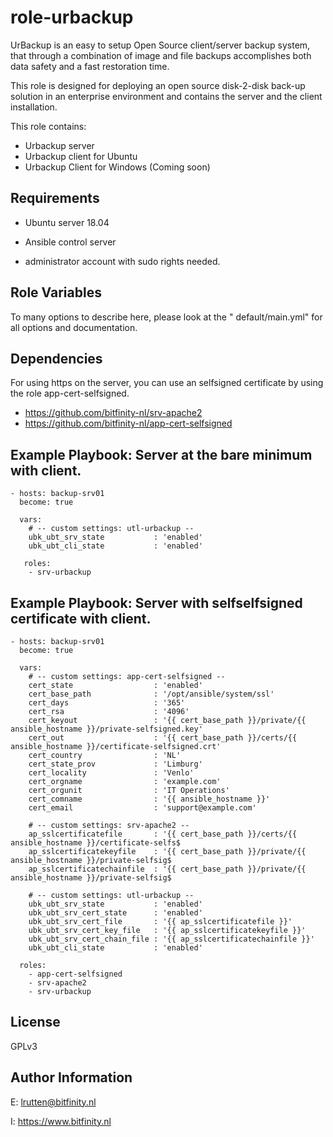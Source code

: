 role-urbackup
========= 

UrBackup is an easy to setup Open Source client/server backup system, that through a combination of image and file backups accomplishes both data safety and a fast restoration time.

This role is designed for deploying an open source disk-2-disk back-up solution in an enterprise environment and contains the server and the client installation. 

This role contains:
* Urbackup server
* Urbackup client for Ubuntu
* Urbackup Client for Windows (Coming soon)

Requirements
------------

* Ubuntu server 18.04
* Ansible control server

* administrator account with sudo rights needed.


Role Variables
--------------

To many options to describe here, please look at
the " default/main.yml" for all options and documentation.

Dependencies
------------

For using https on the server, you can use an selfsigned certificate by using the role app-cert-selfsigned.

* https://github.com/bitfinity-nl/srv-apache2
* https://github.com/bitfinity-nl/app-cert-selfsigned


Example Playbook: Server at the bare minimum with client.
---------------------------------------------------------

    - hosts: backup-srv01
      become: true

      vars: 
        # -- custom settings: utl-urbackup --
        ubk_ubt_srv_state           : 'enabled'
        ubk_ubt_cli_state           : 'enabled'

       roles:
        - srv-urbackup         


Example Playbook: Server with selfselfsigned certificate with client. 
---------------------------------------------------------------------

    - hosts: backup-srv01
      become: true

      vars:   
        # -- custom settings: app-cert-selfsigned --
        cert_state                  : 'enabled'
        cert_base_path              : '/opt/ansible/system/ssl'
        cert_days                   : '365'
        cert_rsa                    : '4096'
        cert_keyout                 : '{{ cert_base_path }}/private/{{ ansible_hostname }}/private-selfsigned.key'
        cert_out                    : '{{ cert_base_path }}/certs/{{ ansible_hostname }}/certificate-selfsigned.crt'
        cert_country                : 'NL'
        cert_state_prov             : 'Limburg'
        cert_locality               : 'Venlo'
        cert_orgname                : 'example.com'
        cert_orgunit                : 'IT Operations'
        cert_comname                : '{{ ansible_hostname }}'
        cert_email                  : 'support@example.com'      

        # -- custom settings: srv-apache2 --
        ap_sslcertificatefile       : '{{ cert_base_path }}/certs/{{ ansible_hostname }}/certificate-selfs$
        ap_sslcertificatekeyfile    : '{{ cert_base_path }}/private/{{ ansible_hostname }}/private-selfsig$
        ap_sslcertificatechainfile  : '{{ cert_base_path }}/private/{{ ansible_hostname }}/private-selfsig$

        # -- custom settings: utl-urbackup --
        ubk_ubt_srv_state           : 'enabled'
        ubk_ubt_srv_cert_state      : 'enabled'       
        ubk_ubt_srv_cert_file       : '{{ ap_sslcertificatefile }}'
        ubk_ubt_srv_cert_key_file   : '{{ ap_sslcertificatekeyfile }}'
        ubk_ubt_srv_cert_chain_file : '{{ ap_sslcertificatechainfile }}'
        ubk_ubt_cli_state           : 'enabled'
      
      roles:
        - app-cert-selfsigned
        - srv-apache2
        - srv-urbackup
         


License
-------

GPLv3

Author Information
------------------

E: lrutten@bitfinity.nl

I: https://www.bitfinity.nl

